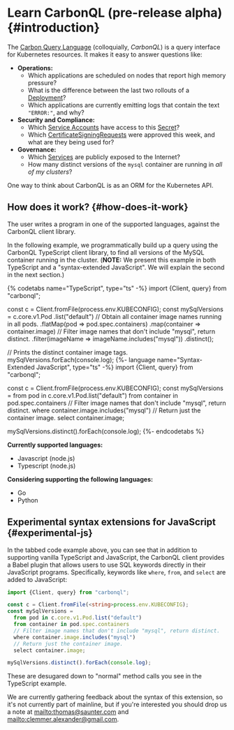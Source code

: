 # Learn CarbonQL (pre-release alpha) {#introduction}

The [Carbon Query Language](https://github.com/carbonql) \(colloquially, _CarbonQL_\) is a query interface for Kubernetes resources. It makes it easy to answer questions like:

* **Operations:**
  * Which applications are scheduled on nodes that report high memory pressure?
  * What is the difference between the last two rollouts of a [Deployment](https://kubernetes.io/docs/concepts/workloads/controllers/deployment/)?
  * Which applications are currently emitting logs that contain the text `"ERROR:"`, and why?
* **Security and Compliance:**
  * Which [Service Accounts](https://kubernetes.io/docs/tasks/configure-pod-container/configure-service-account/) have access to this [Secret](https://kubernetes.io/docs/concepts/configuration/secret/)?
  * Which [CertificateSigningRequests](https://kubernetes.io/docs/tasks/tls/managing-tls-in-a-cluster/#step-1-create-a-certificate-signing-request) were approved this week, and what are they being used for?
* **Governance:**
  * Which [Services](https://kubernetes.io/docs/concepts/services-networking/service/) are publicly exposed to the Internet?
  * How many distinct versions of the `mysql` container are running in _all of my clusters_?

One way to think about CarbonQL is as an ORM for the Kubernetes API.

## How does it work? {#how-does-it-work}

The user writes a program in one of the supported languages, against the CarbonQL client library.

In the following example, we programmatically build up a query using the CarbonQL TypeScript client library, to find all versions of the MySQL container running in the cluster. (**NOTE:** We present this example in both TypeScript and a "syntax-extended JavaScript". We will explain the second in the next section.)

{% codetabs name="TypeScript", type="ts" -%}
import {Client, query} from "carbonql";

const c = Client.fromFile(<string>process.env.KUBECONFIG);
const mySqlVersions = c.core.v1.Pod
  .list("default")
  // Obtain all container image names running in all pods.
  .flatMap(pod => pod.spec.containers)
  .map(container => container.image)
  // Filter image names that don't include "mysql", return distinct.
  .filter(imageName => imageName.includes("mysql"))
  .distinct();

// Prints the distinct container image tags.
mySqlVersions.forEach(console.log);
{%- language name="Syntax-Extended JavaScript", type="ts" -%}
import {Client, query} from "carbonql";

const c = Client.fromFile(<string>process.env.KUBECONFIG);
const mySqlVersions =
  from pod in c.core.v1.Pod.list("default")
  from container in pod.spec.containers
  // Filter image names that don't include "mysql", return distinct.
  where container.image.includes("mysql")
  // Return just the container image.
  select container.image;

mySqlVersions.distinct().forEach(console.log);
{%- endcodetabs %}

**Currently supported languages:**

* Javascript \(node.js\)
* Typescript \(node.js\)

**Considering supporting the following languages:**

* Go
* Python

## Experimental syntax extensions for JavaScript {#experimental-js}

In the tabbed code example above, you can see that in addition to supporting vanilla TypeScript and JavaScript, the CarbonQL client provides a Babel plugin that allows users to use SQL keywords directly in their JavaScript programs. Specifically, keywords like `where`, `from`, and `select` are added to JavaScript:

```typescript
import {Client, query} from "carbonql";

const c = Client.fromFile(<string>process.env.KUBECONFIG);
const mySqlVersions =
  from pod in c.core.v1.Pod.list("default")
  from container in pod.spec.containers
  // Filter image names that don't include "mysql", return distinct.
  where container.image.includes("mysql")
  // Return just the container image.
  select container.image;

mySqlVersions.distinct().forEach(console.log);
```

These are desugared down to "normal" method calls you see in the TypeScript example.

We are currently gathering feedback about the syntax of this extension, so it's not currently part of mainline, but if you're interested you should drop us a note at <mailto:thomas@saunter.com> and <mailto:clemmer.alexander@gmail.com>.




